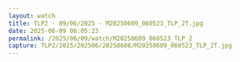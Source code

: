 ```yaml
---
layout: watch
title: TLP2 - 09/06/2025 - M20250609_060523_TLP_2T.jpg
date: 2025-06-09 06:05:23
permalink: /2025/06/09/watch/M20250609_060523_TLP_2
capture: TLP2/2025/202506/20250608/M20250609_060523_TLP_2T.jpg
---
```


